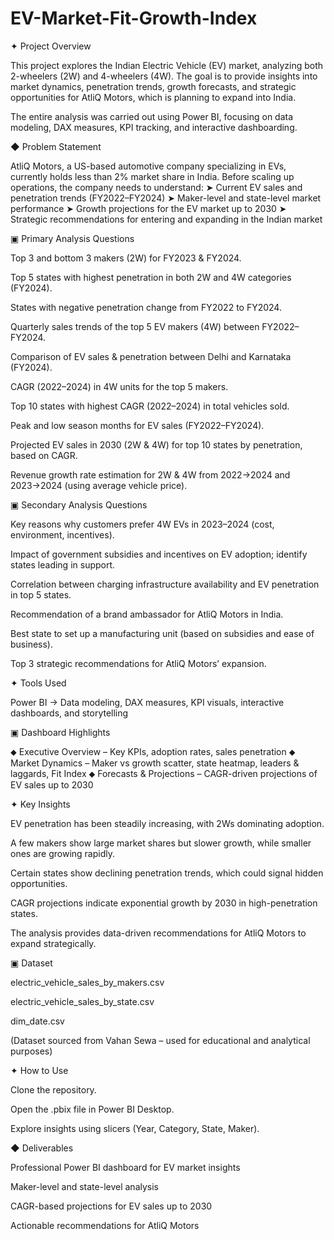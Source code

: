 # EV-Market-Fit-Growth-Index

✦ Project Overview

This project explores the Indian Electric Vehicle (EV) market, analyzing both 2-wheelers (2W) and 4-wheelers (4W). The goal is to provide insights into market dynamics, penetration trends, growth forecasts, and strategic opportunities for AtliQ Motors, which is planning to expand into India.

The entire analysis was carried out using Power BI, focusing on data modeling, DAX measures, KPI tracking, and interactive dashboarding.

◆ Problem Statement

AtliQ Motors, a US-based automotive company specializing in EVs, currently holds less than 2% market share in India. Before scaling up operations, the company needs to understand:
➤ Current EV sales and penetration trends (FY2022–FY2024)
➤ Maker-level and state-level market performance
➤ Growth projections for the EV market up to 2030
➤ Strategic recommendations for entering and expanding in the Indian market

▣ Primary Analysis Questions

Top 3 and bottom 3 makers (2W) for FY2023 & FY2024.

Top 5 states with highest penetration in both 2W and 4W categories (FY2024).

States with negative penetration change from FY2022 to FY2024.

Quarterly sales trends of the top 5 EV makers (4W) between FY2022–FY2024.

Comparison of EV sales & penetration between Delhi and Karnataka (FY2024).

CAGR (2022–2024) in 4W units for the top 5 makers.

Top 10 states with highest CAGR (2022–2024) in total vehicles sold.

Peak and low season months for EV sales (FY2022–FY2024).

Projected EV sales in 2030 (2W & 4W) for top 10 states by penetration, based on CAGR.

Revenue growth rate estimation for 2W & 4W from 2022→2024 and 2023→2024 (using average vehicle price).

▣ Secondary Analysis Questions

Key reasons why customers prefer 4W EVs in 2023–2024 (cost, environment, incentives).

Impact of government subsidies and incentives on EV adoption; identify states leading in support.

Correlation between charging infrastructure availability and EV penetration in top 5 states.

Recommendation of a brand ambassador for AtliQ Motors in India.

Best state to set up a manufacturing unit (based on subsidies and ease of business).

Top 3 strategic recommendations for AtliQ Motors’ expansion.

✦ Tools Used

Power BI → Data modeling, DAX measures, KPI visuals, interactive dashboards, and storytelling

▣ Dashboard Highlights

⬥ Executive Overview – Key KPIs, adoption rates, sales penetration
⬥ Market Dynamics – Maker vs growth scatter, state heatmap, leaders & laggards, Fit Index
⬥ Forecasts & Projections – CAGR-driven projections of EV sales up to 2030

✦ Key Insights

EV penetration has been steadily increasing, with 2Ws dominating adoption.

A few makers show large market shares but slower growth, while smaller ones are growing rapidly.

Certain states show declining penetration trends, which could signal hidden opportunities.

CAGR projections indicate exponential growth by 2030 in high-penetration states.

The analysis provides data-driven recommendations for AtliQ Motors to expand strategically.

▣ Dataset

electric_vehicle_sales_by_makers.csv

electric_vehicle_sales_by_state.csv

dim_date.csv

(Dataset sourced from Vahan Sewa – used for educational and analytical purposes)

✦ How to Use

Clone the repository.

Open the .pbix file in Power BI Desktop.

Explore insights using slicers (Year, Category, State, Maker).

◆ Deliverables

Professional Power BI dashboard for EV market insights

Maker-level and state-level analysis

CAGR-based projections for EV sales up to 2030

Actionable recommendations for AtliQ Motors
